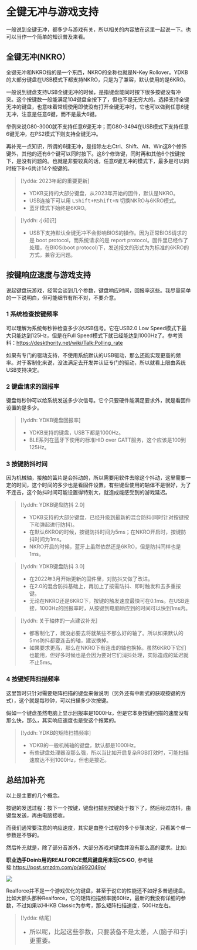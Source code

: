 # 全键无冲与游戏支持

一般说到全键无冲，都多少与游戏有关，所以相关的内容放在这里一起说一下。也可以当作一个简单的知识普及来看。


## 全键无冲(NKRO）

全键无冲和NKRO指的是一个东西，NKRO的全称也就是N-Key Rollover。YDKB的大部分键盘在USB模式下都支持NKRO，只是为了兼容，默认使用的是6KRO。

一般说到键盘支持USB全键无冲的时候，是指键盘能同时按下很多按键没有冲突。这个按键数一般能满足104键盘全按下了，但也不是无穷大的。选择支持全键无冲的键盘，也意味着常规使用即使没有打开全键无冲时，它也可以做到任意6键无冲，注意是任意6键，而不是最大6键。

举例来说G80-3000就不支持任意6键无冲；而G80-3494在USB模式下支持任意6键无冲，在PS2模式下则支持全键无冲。

再补充一点知识，所谓的6键无冲，是指除左右Ctrl、Shift、Alt、Win这8个修饰键外，其他的还有6个键可以同时按下。这8个修饰键，同时再和其他6个按键按下，是没有问题的。也就是非要较真的话，任意6键无冲的模式下，最多是可以同时按下8+6共计14个按键的。

> [!ydda: 2023年起的重要更新]
> - YDKB支持的大部分键盘，从2023年开始的固件，默认是NKRO。
> - USB连接下可以用 <kbd>LShift+RShift+N</kbd> 切换NKRO与6KRO模式。
> - 蓝牙模式下始终是6KRO。

> [!yddh: 小知识]
> - USB下支持默认全键无冲不会影响BIOS的操作。因为正常BIOS请求的是 boot protocol，而系统请求的是 report protocol。固件里已经作了处理，在BIOS(boot protocol)下，发送报文的形式为为标准的6KRO的方式，兼容无问题。


## 按键响应速度与游戏支持

说起键盘玩游戏，经常会谈到几个参数，键盘响应时间，回报率这些。我尽量简单的一下说明白，但可能细节有所不对，不要介意。

### 1 系统检查按键频率

可以理解为系统每秒钟检查多少次USB信号。它在USB2.0 Low Speed模式下最大只能达到125Hz，但是在Full Speed模式下就已经能达到1000Hz了。参考资料：https://deskthority.net/wiki/Talk:Polling_rate

如果有专门的驱动支持，不使用系统默认的USB驱动，那么还能实现更高的频率。对于客制化来说，没法满足去开发并认证专门的驱动，所以就看上限由系统USB支持决定。

### 2 键盘请求的回报率

键盘每秒钟可以给系统发送多少次信号。它个只要硬件能满足要求外，就是看固件设置的是多少。

> [!yddh: YDKB键盘回报率]
> - YDKB支持的键盘，USB下都是1000Hz。
> - BLE系列在蓝牙下使用的标准HID over GATT服务，这个应该是100到125Hz。

### 3 按键防抖时间

因为机械轴，接触的簧片是会抖动的，所以需要用软件去除这个抖动，这里需要一定的时间，这个时间的多少也是看固件设置。有些键盘使用的轴体不是很好，为了不连击，这个防抖时间可能设置得特别大，就造成能感受到的游戏延迟。

> [!yddh: YDKB键盘防抖 2.0]
> - YDKB支持的大部分键盘，已经升级到最新的混合防抖(同时针对按键按下和弹起进行防抖)。
> - 在默认6KRO的时候，按键防抖时间为5ms；在NKRO开启时，按键防抖时间为1ms。
> - NKRO开启的时候，蓝牙上虽然依然还是6KRO，但是防抖同样也是1ms。

<p></p>

> [!yddh: YDKB键盘防抖 3.0]
> - 在2022年3月开始更新的固件里，对防抖又做了改进。
> - 在2.0的混合防抖基础上，再加上了按需防抖、即时触发和去多重按键。
> - 无论在NKRO还是6KRO下，按键的触发速度最快可在0.1ms。在USB连接，1000Hz的回报率时，从按键到电脑响应到的时间可以快到1ms内。

<p></p>

> [!yddh: 关于轴体的一点建议补充]
> - 都客制化了，就没必要去将就某些不那么好的轴了。所以如果默认的5ms防抖都要连击的轴，建议换掉。
> - 如果要求更高，那么在NKRO下有连击的轴也换掉。虽然6KRO下它们也能用，但好多时候也是会因为要对它们消抖处理，实际造成的延迟就不止5ms。


### 4 按键矩阵扫描频率

这里暂时只针对需要矩阵扫描的键盘来做说明（另外还有中断式的获取按键的方式），这个就是每秒钟，可以扫描多少次按键。 

假如一个键盘虽然电脑上显示回报率是1000Hz，但是它本身按键扫描的速度没有那么快，那么，其实响应速度也是受这个拖累的。

> [!yddh: YDKB的矩阵扫描频率]
> - YDKB的一般机械轴的键盘，默认都是1000Hz。
> - 有些键盘处理器没那么强，所以当比如开启复杂RGB灯效时，可能扫描速度达不到1000Hz，但也是接近。


##  总结加补充

以上是主要的几个概念。

按键的发送过程：按下一个按键，键盘扫描到按键处于按下了，然后经过防抖，由键盘发送，再由电脑接收。

而我们通常要注意的响应速度，其实是由整个过程的多个步骤决定，只看某个单一参数是不够的。

然后补充就是，除了部分音游外，大部分游戏对键盘并没有那么高的要求。比如:

**职业选手Doinb用的REALFORCE燃风键盘用来玩CS:GO**, 参考链接:https://post.smzdm.com/p/a992049p/

![](assets/doinb_realforce.jpg)

Realforce并不是一个游戏优化的键盘，甚至于说它的性能还不如好多普通键盘。比如大额头那种Realforce，它的矩阵扫描频率就60Hz，最新的我没有详细的参数，不过如果以HHKB Classic为参考，那么矩阵扫描速度，500Hz左右。

> [!ydda: 结尾]
> - <p style="font-size: 1.2em">所以呢，比起这些参数，只要装备不是太差，人(脑子和手)更重要。</p>
